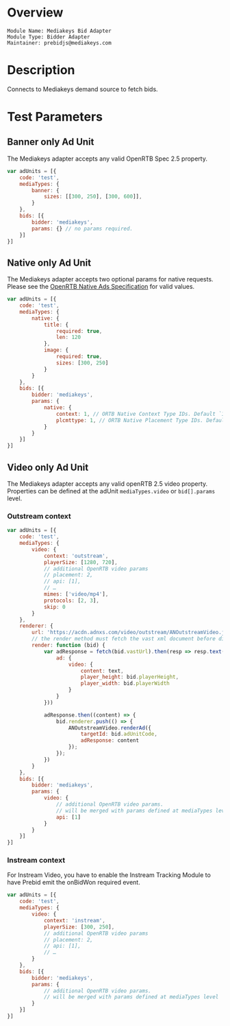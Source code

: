 # Overview

```
Module Name: Mediakeys Bid Adapter
Module Type: Bidder Adapter
Maintainer: prebidjs@mediakeys.com
```

# Description

Connects to Mediakeys demand source to fetch bids.

# Test Parameters

## Banner only Ad Unit

The Mediakeys adapter accepts any valid OpenRTB Spec 2.5 property.

```javascript
var adUnits = [{
    code: 'test',
    mediaTypes: {
        banner: {
            sizes: [[300, 250], [300, 600]],
        }
    },
    bids: [{
        bidder: 'mediakeys',
        params: {} // no params required.
    }]
}]
```

## Native only Ad Unit

The Mediakeys adapter accepts two optional params for native requests. Please see the [OpenRTB Native Ads Specification](https://www.iab.com/wp-content/uploads/2018/03/OpenRTB-Native-Ads-Specification-Final-1.2.pdf) for valid values.

```javascript
var adUnits = [{
    code: 'test',
    mediaTypes: {
        native: {
            title: {
                required: true,
                len: 120
            },
            image: {
                required: true,
                sizes: [300, 250]
            }
        }
    },
    bids: [{
        bidder: 'mediakeys',
        params: {
            native: {
                context: 1, // ORTB Native Context Type IDs. Default `1`.
                plcmttype: 1, // ORTB Native Placement Type IDs. Default `1`.
            }
        }
    }]
}]
```

## Video only Ad Unit

The Mediakeys adapter accepts any valid openRTB 2.5 video property. Properties can be defined at the adUnit `mediaTypes.video` or `bid[].params` level.

### Outstream context

```javascript
var adUnits = [{
    code: 'test',
    mediaTypes: {
        video: {
            context: 'outstream',
            playerSize: [1280, 720],
            // additional OpenRTB video params
            // placement: 2,
            // api: [1],
            // …
            mimes: ['video/mp4'],
            protocols: [2, 3],
            skip: 0
        }
    },
    renderer: {
        url: 'https://acdn.adnxs.com/video/outstream/ANOutstreamVideo.js',
        // the render method must fetch the vast xml document before displaying video
        render: function (bid) {
            var adResponse = fetch(bid.vastUrl).then(resp => resp.text()).then(text => ({
                ad: {
                    video: {
                        content: text,
                        player_height: bid.playerHeight,
                        player_width: bid.playerWidth
                    }
                }
            }))

            adResponse.then((content) => {
                bid.renderer.push(() => {
                    ANOutstreamVideo.renderAd({
                        targetId: bid.adUnitCode,
                        adResponse: content
                    });
                });
            })
        }
    },
    bids: [{
        bidder: 'mediakeys',
        params: {
            video: {
                // additional OpenRTB video params.
                // will be merged with params defined at mediaTypes level
                api: [1]
            }
        }
    }]
}]
```

### Instream context

For Instream Video, you have to enable the Instream Tracking Module to have Prebid emit the onBidWon required event.

```javascript
var adUnits = [{
    code: 'test',
    mediaTypes: {
        video: {
            context: 'instream',
            playerSize: [300, 250],
            // additional OpenRTB video params
            // placement: 2,
            // api: [1],
            // …
        }
    },
    bids: [{
        bidder: 'mediakeys',
        params: {
            // additional OpenRTB video params.
            // will be merged with params defined at mediaTypes level
        }
    }]
}]
```
